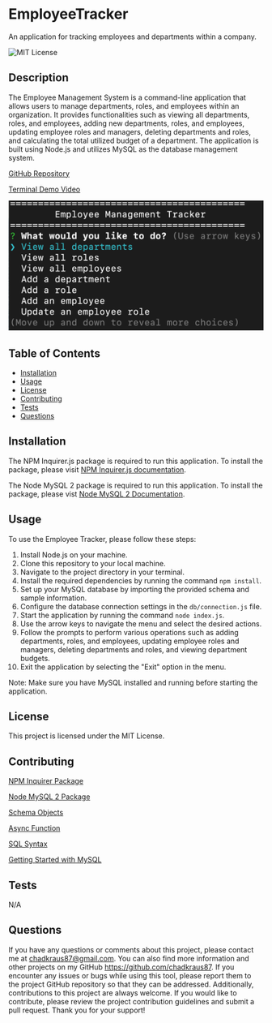 # EmployeeTracker
An application for tracking employees and departments within a company.

![MIT License](https://img.shields.io/badge/License-MIT-brightgreen)

## Description

The Employee Management System is a command-line application that allows users to manage departments, roles, and employees within an organization. It provides functionalities such as viewing all departments, roles, and employees, adding new departments, roles, and employees, updating employee roles and managers, deleting departments and roles, and calculating the total utilized budget of a department. The application is built using Node.js and utilizes MySQL as the database management system.

[GitHub Repository](https://github.com/chadkraus87/EmployeeTracker)

[Terminal Demo Video](https://drive.google.com/file/d/1R3MvpUrgGGZx_RJXHq8LRBjfvBBzXhYN/view)

![Terminal Demo](./lib/terminal.png)

## Table of Contents

- [Installation](#installation)
- [Usage](#usage)
- [License](#license)
- [Contributing](#contributing)
- [Tests](#tests)
- [Questions](#questions)

## Installation

The NPM Inquirer.js package is required to run this application. To install the package, please visit [NPM Inquirer.js documentation](https://www.npmjs.com/package/inquirer).

The Node MySQL 2 package is required to run this application. To install the package, please vist [Node MySQL 2 Documentation](https://www.npmjs.com/package/mysql2).

## Usage

To use the Employee Tracker, please follow these steps:

1. Install Node.js on your machine.
2. Clone this repository to your local machine.
3. Navigate to the project directory in your terminal.
4. Install the required dependencies by running the command `npm install`.
5. Set up your MySQL database by importing the provided schema and sample information.
6. Configure the database connection settings in the `db/connection.js` file.
7. Start the application by running the command `node index.js`.
8. Use the arrow keys to navigate the menu and select the desired actions.
9. Follow the prompts to perform various operations such as adding departments, roles, and employees, updating employee roles and managers, deleting departments and roles, and viewing department budgets.
10. Exit the application by selecting the "Exit" option in the menu.

Note: Make sure you have MySQL installed and running before starting the application.


## License

This project is licensed under the MIT License.

## Contributing

[NPM Inquirer Package](https://www.npmjs.com/package/inquirer)

[Node MySQL 2 Package](https://www.npmjs.com/package/mysql2)

[Schema Objects](https://docs.oracle.com/cd/B19306_01/server.102/b14220/schema.htm)

[Async Function](https://developer.mozilla.org/en-US/docs/Web/JavaScript/Reference/Statements/async_function)

[SQL Syntax](https://www.w3schools.com/sql/sql_syntax.asp)

[Getting Started with MySQL](https://dev.mysql.com/doc/mysql-getting-started/en/#mysql-getting-started-installing)

## Tests

N/A

## Questions

If you have any questions or comments about this project, please contact me at chadkraus87@gmail.com. You can also find more information and other projects on my GitHub https://github.com/chadkraus87. If you encounter any issues or bugs while using this tool, please report them to the project GitHub repository so that they can be addressed. Additionally, contributions to this project are always welcome. If you would like to contribute, please review the project contribution guidelines and submit a pull request. Thank you for your support!
